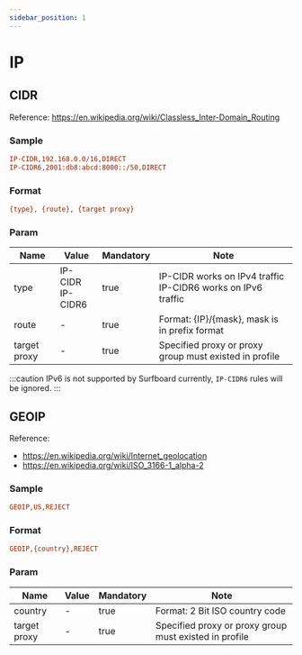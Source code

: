 ```yaml
---
sidebar_position: 1
---
```


# IP

## CIDR

Reference: https://en.wikipedia.org/wiki/Classless_Inter-Domain_Routing

### Sample

```ini
IP-CIDR,192.168.0.0/16,DIRECT
IP-CIDR6,2001:db8:abcd:8000::/50,DIRECT
```

### Format

```ini
{type}, {route}, {target proxy}
```

### Param

| Name         | Value                | Mandatory | Note                                                             |
|--------------|----------------------|-----------|------------------------------------------------------------------|
| type         | IP-CIDR<br/>IP-CIDR6 | true      | IP-CIDR works on IPv4 traffic<br/>IP-CIDR6 works on IPv6 traffic |
| route        | -                    | true      | Format: \{IP}/\{mask}, mask is in prefix format                  |
| target proxy | -                    | true      | Specified proxy or proxy group must existed in profile           |

:::caution
IPv6 is not supported by Surfboard currently, `IP-CIDR6` rules will be ignored.
:::

## GEOIP

Reference: 
- https://en.wikipedia.org/wiki/Internet_geolocation
- https://en.wikipedia.org/wiki/ISO_3166-1_alpha-2

### Sample

```ini
GEOIP,US,REJECT
```

### Format

```ini
GEOIP,{country},REJECT
```

### Param

| Name         | Value | Mandatory | Note                                                             |
|--------------|-------|-----------|------------------------------------------------------------------|
| country      | -     | true      | Format: 2 Bit ISO country code                                   |
| target proxy | -     | true      | Specified proxy or proxy group must existed in profile           |